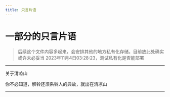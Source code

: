 ```yaml
---
title: 只言片语
---
```


# 一部分的只言片语

> 后续这个文件内容多起来，会安排其他的地方私有化存储。目前放此处确实或许未必妥当
> 2023年11月4日03:28:23，测试私有化是否能部署

---------

关于清凉山

你不必知道，解铃还须系铃人的典故，就出在清凉山

---------
